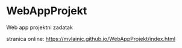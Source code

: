 # WebAppProjekt
Web app projektni zadatak


stranica online: https://mvlainic.github.io/WebAppProjekt/index.html
